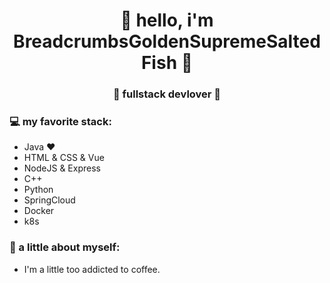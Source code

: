 <h1 align="center"> 🤩 hello, i'm BreadcrumbsGoldenSupremeSaltedFish 🤩 </h1>
<h3 align="center">🚀 fullstack devlover 🚀</h3>

### 💻 my favorite stack:

- Java ❤
- HTML & CSS & Vue
- NodeJS & Express
- C++
- Python
- SpringCloud
- Docker
- k8s

### 👧 a little about myself:

- I'm a little too addicted to coffee.

<h1 align="center">


